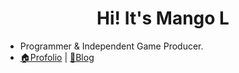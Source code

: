 <h1 align="center">Hi! It's Mango L </h1>

- Programmer & Independent Game Producer.
- [🏠Profolio](https://codercoin.top) | [📖Blog](https://blog.codercoin.top)
